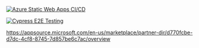 [![Azure Static Web Apps CI/CD](https://github.com/neherdata/www.neherdata.com/actions/workflows/azure-static-web-apps-mango-coast-089d3a50f.yaml/badge.svg)](https://github.com/neherdata/www.neherdata.com/actions/workflows/azure-static-web-apps-mango-coast-089d3a50f.yaml)

[![Cypress E2E Testing](https://github.com/neherdata/www.neherdata.com/actions/workflows/cypress.yaml/badge.svg)](https://github.com/neherdata/www.neherdata.com/actions/workflows/cypress.yaml)

https://appsource.microsoft.com/en-us/marketplace/partner-dir/d770fcbe-d7dc-4cf8-8745-7d857be6c7ac/overview